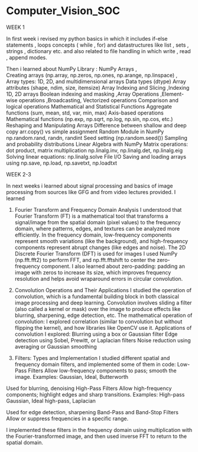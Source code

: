 # Computer_Vision_SOC

WEEK 1

In first week i revised my python basics in which it includes if-else statements , loops concepts ( while , for) and datastructures like list , sets , strings , dictionary etc. and also related to file handling in which write , read , append modes. 

Then i learned about NumPy Library :
NumPy Arrays ,  
Creating arrays (np.array, np.zeros, np.ones, np.arange, np.linspace)  ,  
Array types: 1D, 2D, and multidimensional arrays
Data types (dtype)
Array attributes (shape, ndim, size, itemsize)
Array Indexing and Slicing ,Indexing 1D, 2D arrays
Boolean indexing and masking ,Array Operations ,Element-wise operations ,Broadcasting, Vectorized operations
Comparison and logical operations
Mathematical and Statistical Functions
Aggregate functions (sum, mean, std, var, min, max)
Axis-based operations
Mathematical functions (np.exp, np.sqrt, np.log, np.sin, np.cos, etc.)
Reshaping and Manipulating Arrays
Difference between shallow and deep copy
arr.copy() vs simple assignment
Random Module in NumPy
np.random.rand, randn, randint
Seed setting (np.random.seed())
Sampling and probability distributions
Linear Algebra with NumPy
Matrix operations: dot product, matrix multiplication
np.linalg.inv, np.linalg.det, np.linalg.eig
Solving linear equations: np.linalg.solve
File I/O
Saving and loading arrays using np.save, np.load, np.savetxt, np.loadtxt

WEEK 2-3

In next weeks i learned about signal processing and basics of image processing from sources like GFG and from video lectures provided.
I learned
1. Fourier Transform and Frequency Domain Analysis
I understood that Fourier Transform (FT) is a mathematical tool that transforms a signal/image from the spatial domain (pixel values) to the frequency domain, where patterns, edges, and textures can be analyzed more efficiently.
In the frequency domain, low-frequency components represent smooth variations (like the background), and high-frequency components represent abrupt changes (like edges and noise).
The 2D Discrete Fourier Transform (DFT) is used for images
 I used NumPy (np.fft.fft2) to perform FFT, and np.fft.fftshift to center the zero-frequency component.
I also learned about zero-padding: padding an image with zeros to increase its size, which improves frequency resolution and helps avoid wraparound errors in circular convolution.

2. Convolution Operations and Their Applications
I studied the operation of convolution, which is a fundamental building block in both classical image processing and deep learning.
Convolution involves sliding a filter (also called a kernel or mask) over the image to produce effects like blurring, sharpening, edge detection, etc.
The mathematical operation of convolution:
I explored correlation (similar to convolution but without flipping the kernel), and how libraries like OpenCV use it.
Applications of convolution I explored:
Blurring using a box or Gaussian filter
Edge detection using Sobel, Prewitt, or Laplacian filters
Noise reduction using averaging or Gaussian smoothing

3. Filters: Types and Implementation
I studied different spatial and frequency domain filters, and implemented some of them in code:
Low-Pass Filters
Allow low-frequency components to pass; smooth the image.
Examples: Gaussian, Ideal, Butterworth

Used for blurring, denoising
 High-Pass Filters
Allow high-frequency components; highlight edges and sharp transitions.
Examples: High-pass Gaussian, Ideal high-pass, Laplacian

Used for edge detection, sharpening
Band-Pass and Band-Stop Filters
Allow or suppress frequencies in a specific range.

I implemented these filters in the frequency domain using multiplication with the Fourier-transformed image, and then used inverse FFT to return to the spatial domain.
